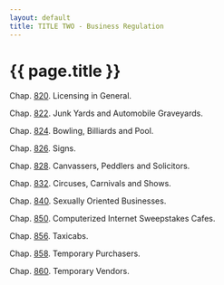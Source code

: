 ```yaml
---
layout: default 
title: TITLE TWO - Business Regulation
---
```


{{ page.title }}
================

Chap. [820](39767052.html). Licensing in General.

Chap. [822](39bd188b.html). Junk Yards and Automobile Graveyards.

Chap. [824](39dcade7.html). Bowling, Billiards and Pool.

Chap. [826](39f755a4.html). Signs.

Chap. [828](3c02a548.html). Canvassers, Peddlers and Solicitors.

Chap. [832](3c2c0c96.html). Circuses, Carnivals and Shows.

Chap. [840](3c52e21b.html). Sexually Oriented Businesses.

Chap. [850](3dd24e0a.html). Computerized Internet Sweepstakes Cafes.

Chap. [856](3e849a1b.html). Taxicabs.

Chap. [858](3ecf3f1d.html). Temporary Purchasers.

Chap. [860](3ee81f81.html). Temporary Vendors.
